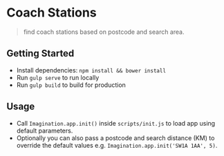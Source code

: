 # Coach Stations

> find coach stations based on postcode and search area.
## Getting Started

- Install dependencies: `npm install && bower install`
- Run `gulp serve` to run locally
- Run `gulp build` to build for production

## Usage
- Call `Imagination.app.init()` inside `scripts/init.js` to load app using default parameters. 
- Optionally you can also pass a postcode and search distance (KM) to override the default values e.g. `Imagination.app.init('SW1A 1AA', 5)`.
